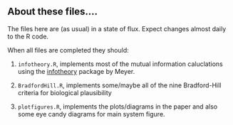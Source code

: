 ## About these files....

The files here are (as usual) in a state of flux. Expect changes almost daily to the R code.

When all files are completed they should:

1. `infotheory.R`, implements most of the mutual information caluclations using the [infotheory](https://cran.r-project.org/web/packages/infotheo/index.html "CRAN Repository") package by Meyer.

2. `BradfordHill.R`, implements some/maybe all of the nine Bradford-Hill criteria for biological plausibility

3. `plotfigures.R`, implements the plots/diagrams in the paper and also some eye candy diagrams for main system figure.


